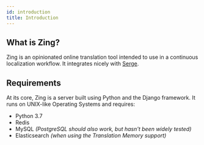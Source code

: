 ```yaml
---
id: introduction
title: Introduction
---
```


## What is Zing?

Zing is an opinionated online translation tool intended to use in a continuous
localization workflow. It integrates nicely with [Serge](https://serge.io/).

## Requirements

At its core, Zing is a server built using Python and the Django framework. It
runs on UNIX-like Operating Systems and requires:

* Python 3.7
* Redis
* MySQL _(PostgreSQL should also work, but hasn't been widely tested)_
* Elasticsearch _(when using the Translation Memory support)_
